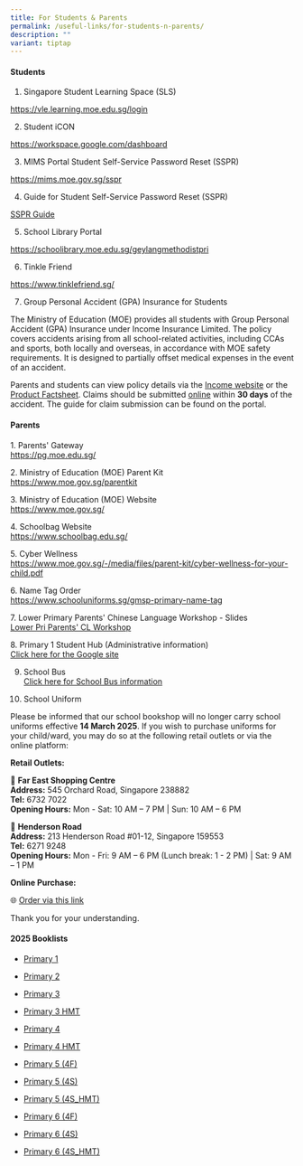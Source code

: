 ```yaml
---
title: For Students & Parents
permalink: /useful-links/for-students-n-parents/
description: ""
variant: tiptap
---
```

<h4>Students</h4>
<ol data-tight="true" class="tight">
<li>
<p>Singapore Student Learning Space (SLS)</p>
</li>
</ol>
<p><a href="https://vle.learning.moe.edu.sg/login" rel="noopener noreferrer nofollow" target="_blank">https://vle.learning.moe.edu.sg/login</a>
</p>
<p></p>
<ol start="2" data-tight="true" class="tight">
<li>
<p>Student iCON</p>
</li>
</ol>
<p><a href="https://workspace.google.com/dashboard" rel="noopener noreferrer nofollow" target="_blank">https://workspace.google.com/dashboard</a>
</p>
<p></p>
<ol start="3" data-tight="true" class="tight">
<li>
<p>MIMS Portal Student Self-Service Password Reset (SSPR)</p>
</li>
</ol>
<p><a href="https://mims.moe.gov.sg/sspr" rel="noopener noreferrer nofollow" target="_blank">https://mims.moe.gov.sg/sspr</a>
</p>
<p></p>
<ol start="4" data-tight="true" class="tight">
<li>
<p>Guide for Student Self-Service Password Reset (SSPR)</p>
</li>
</ol>
<p><a href="https://geylangmethodistpri.moe.edu.sg/student-self-sevice-password-reset-guide/" rel="noopener nofollow" target="_blank">SSPR Guide</a>
</p>
<p></p>
<ol start="5" data-tight="true" class="tight">
<li>
<p>School Library Portal</p>
</li>
</ol>
<p><a href="https://schoolibrary.moe.edu.sg/geylangmethodistpri" rel="noopener noreferrer nofollow" target="_blank">https://schoolibrary.moe.edu.sg/geylangmethodistpri</a>
</p>
<p></p>
<ol start="6" data-tight="true" class="tight">
<li>
<p>Tinkle Friend</p>
</li>
</ol>
<p><a href="https://www.tinklefriend.sg/" rel="noopener noreferrer nofollow" target="_blank">https://www.tinklefriend.sg/</a>
</p>
<p></p>
<ol start="7" data-tight="true" class="tight">
<li>
<p>Group Personal Accident (GPA) Insurance for Students</p>
</li>
</ol>
<p>The Ministry of Education (MOE) provides all students with Group Personal
Accident (GPA) Insurance under Income Insurance Limited. The policy covers
accidents arising from all school-related activities, including CCAs and
sports, both locally and overseas, in accordance with MOE safety requirements.
It is designed to partially offset medical expenses in the event of an
accident.</p>
<p>Parents and students can view policy details via the <a href="https://www.income.com.sg/studentgpa" rel="noopener noreferrer nofollow" target="_new">Income website</a> or the
<a href="https://drive.google.com/file/d/1CuklheUdNmaibc9dJ3sIHoUla0PmZw2U/view?usp=sharing" rel="noopener noreferrer nofollow" target="_blank">Product Factsheet</a>. Claims should be submitted <a href="https://studentgpa.incomegroupins.com.sg/#/" rel="noopener noreferrer nofollow" target="_blank">online</a> within <strong>30 days</strong> of
the accident. The guide for claim submission can be found on the portal.</p>
<h4>Parents</h4>
<p>1. Parents' Gateway
<br><a href="https://pg.moe.edu.sg/" rel="noopener noreferrer nofollow" target="_blank">https://pg.moe.edu.sg/</a>
</p>
<p>2. Ministry of Education (MOE) Parent Kit
<br><a href="https://www.moe.gov.sg/parentkit" rel="noopener noreferrer nofollow" target="_blank">https://www.moe.gov.sg/parentkit</a>
</p>
<p>3. Ministry of Education (MOE) Website
<br><a href="https://www.moe.gov.sg/" rel="noopener noreferrer nofollow" target="_blank">https://www.moe.gov.sg/</a>&nbsp;</p>
<p>4. Schoolbag Website
<br><a href="https://www.schoolbag.edu.sg/" rel="noopener noreferrer nofollow" target="_blank">https://www.schoolbag.edu.sg/</a>&nbsp;</p>
<p>5. Cyber Wellness
<br><a href="https://www.moe.gov.sg/-/media/files/parent-kit/cyber-wellness-for-your-child.pdf" rel="noopener noreferrer nofollow" target="_blank">https://www.moe.gov.sg/-/media/files/parent-kit/cyber-wellness-for-your-child.pdf</a>&nbsp;</p>
<p>6. Name Tag Order
<br><a href="https://www.schooluniforms.sg/gmsp-primary-name-tag" rel="noopener noreferrer nofollow" target="_blank">https://www.schooluniforms.sg/gmsp-primary-name-tag</a>
</p>
<p>7. Lower Primary Parents' Chinese Language Workshop - Slides
<br><a href="/files/lower%20primary%20parents'%20cl%20workshop.pdf" rel="noopener noreferrer nofollow" target="_blank">Lower Pri Parents' CL Workshop</a>
</p>
<p>8. Primary 1 Student Hub (Administrative information)
<br><a href="https://sites.google.com/moe.edu.sg/primary1studenthub/home?authuser=0" rel="noopener noreferrer nofollow" target="_blank">Click here for the Google site</a>
</p>
<ol start="9" data-tight="true" class="tight">
<li>
<p>School Bus
<br><a href="https://www.geylangmethodistpri.moe.edu.sg/about-us/school-bus-rates/" rel="noopener nofollow" target="_blank">Click here for School Bus information</a>
</p>
<p></p>
</li>
</ol>
<ol start="10" data-tight="true" class="tight">
<li>
<p>School Uniform
<br>
</p>
</li>
</ol>
<p>Please be informed that our school bookshop will no longer carry school
uniforms effective <strong>14 March 2025</strong>. If you wish to purchase
uniforms for your child/ward, you may do so at the following retail outlets
or via the online platform:</p>
<p><strong>Retail Outlets:</strong>
</p>
<p>📍 <strong>Far East Shopping Centre</strong>
<br><strong>Address:</strong> 545 Orchard Road, Singapore 238882
<br><strong>Tel:</strong> 6732 7022
<br><strong>Opening Hours:</strong> Mon - Sat: 10 AM – 7 PM | Sun: 10 AM –
6 PM</p>
<p>📍 <strong>Henderson Road</strong>
<br><strong>Address:</strong> 213 Henderson Road #01-12, Singapore 159553
<br><strong>Tel:</strong> 6271 9248
<br><strong>Opening Hours:</strong> Mon - Fri: 9 AM – 6 PM (Lunch break: 1
- 2 PM) | Sat: 9 AM – 1 PM</p>
<p><strong>Online Purchase:</strong>
</p>
<p>🌐 <a href="https://www.schooluniforms.sg/bb-geylang-methodist-primary-school" rel="noopener noreferrer nofollow" target="_blank">Order via this link</a>
</p>
<p>Thank you for your understanding.</p>
<p></p>
<p></p>
<h4>2025 Booklists</h4>
<ul data-tight="true" class="tight">
<li>
<p><a href="/files/2025_Booklist/Primary_1.pdf" rel="noopener noreferrer nofollow" target="_blank">Primary 1</a>
<br>
</p>
</li>
<li>
<p><a href="/files/2025_Booklist/Primary_2.pdf" rel="noopener noreferrer nofollow" target="_blank">Primary 2</a>
</p>
</li>
<li>
<p><a href="/files/2025_Booklist/Primary_3.pdf" rel="noopener noreferrer nofollow" target="_blank">Primary 3</a>
<br>
</p>
</li>
<li>
<p><a href="/files/2025_Booklist/Primary_3__HMT_.pdf" rel="noopener noreferrer nofollow" target="_blank">Primary 3 HMT</a>
<br>
</p>
</li>
<li>
<p><a href="/files/2025_Booklist/Primary_4.pdf" rel="noopener noreferrer nofollow" target="_blank">Primary 4</a>
</p>
</li>
<li>
<p><a href="/files/2025_Booklist/Primary_4__HMT_.pdf" rel="noopener noreferrer nofollow" target="_blank">Primary 4 HMT</a>
<br>
</p>
</li>
<li>
<p><a href="/files/2025_Booklist/Primary_5__4F_.pdf" rel="noopener noreferrer nofollow" target="_blank">Primary 5 (4F)</a>
<br>
</p>
</li>
<li>
<p><a href="/files/2025_Booklist/Primary_5__4S_.pdf" rel="noopener noreferrer nofollow" target="_blank">Primary 5 (4S)</a>
<br>
</p>
</li>
<li>
<p><a href="/files/2025_Booklist/Primary_5__4S_HMT_.pdf" rel="noopener noreferrer nofollow" target="_blank">Primary 5 (4S_HMT)</a>
<br>
</p>
</li>
<li>
<p><a href="/files/2025_Booklist/Primary_6__4F_.pdf" rel="noopener noreferrer nofollow" target="_blank">Primary 6 (4F)</a>
<br>
</p>
</li>
<li>
<p><a href="/files/2025_Booklist/Primary_6__4S_.pdf" rel="noopener noreferrer nofollow" target="_blank">Primary 6 (4S)</a>
<br>
</p>
</li>
<li>
<p><a href="/files/2025_Booklist/Primary_6__4S_HMT_.pdf" rel="noopener noreferrer nofollow" target="_blank">Primary 6 (4S_HMT)</a>
<br>
</p>
</li>
</ul>
<p></p>